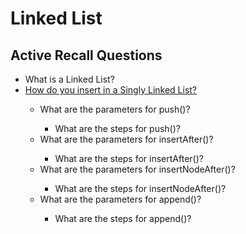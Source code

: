 <h1>Linked List</h1>

<h2>Active Recall Questions</h2>
<ul>
    <li>What is a Linked List?</li>
    <li><a href="https://www.geeksforgeeks.org/linked-list-set-2-inserting-a-node/">How do you insert in a Singly Linked List?</a></li>
        <ul>
            <li>What are the parameters for push()?</li>
                <ul>
                    <li>What are the steps for push()?</li>
                </ul>
            <li>What are the parameters for insertAfter()?</li>
                <ul>
                    <li>What are the steps for insertAfter()?</li>
                </ul>
                <li>What are the parameters for insertNodeAfter()?</li>
                <ul>
                    <li>What are the steps for insertNodeAfter()?</li>
                </ul>
            <li>What are the parameters for append()?</li>
                <ul>
                    <li>What are the steps for append()?</li>
                </ul>
        </ul>
        
</ul>